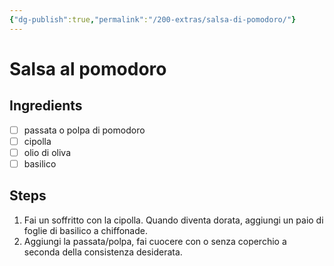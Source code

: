 ```yaml
---
{"dg-publish":true,"permalink":"/200-extras/salsa-di-pomodoro/"}
---
```


# Salsa al pomodoro
## Ingredients
- [ ] passata o polpa di pomodoro 
- [ ] cipolla
- [ ] olio di oliva
- [ ] basilico
## Steps
1. Fai un soffritto con la cipolla. Quando diventa dorata, aggiungi un paio di foglie di basilico a chiffonade.
2. Aggiungi la passata/polpa, fai cuocere con o senza coperchio a seconda della consistenza desiderata.